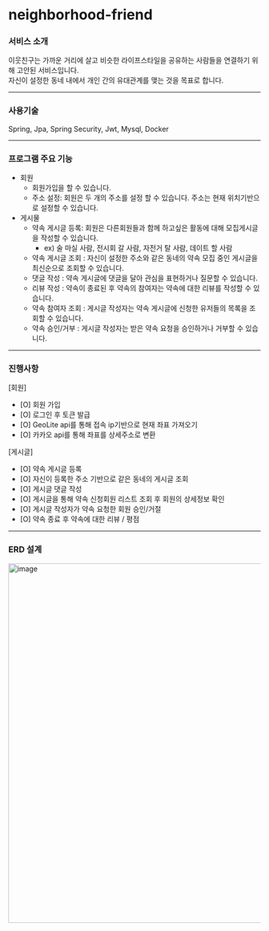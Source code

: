 # neighborhood-friend

### 서비스 소개
이웃친구는 가까운 거리에 살고 비슷한 라이프스타일을 공유하는 사람들을 연결하기 위해 고안된 서비스입니다. \
자신이 설정한 동네 내에서 개인 간의 유대관계를 맺는 것을 목표로 합니다.

---

### 사용기술
Spring, Jpa, Spring Security, Jwt, Mysql, Docker

---

### 프로그램 주요 기능
- 회원
  - 회원가입을 할 수 있습니다.
  - 주소 설정: 회원은 두 개의 주소를 설정 할 수 있습니다. 주소는 현재 위치기반으로 설정할 수 있습니다.
- 게시물
  - 약속 게시글 등록: 회원은 다른회원들과 함께 하고싶은 활동에 대해 모집게시글을 작성할 수 있습니다.
    - ex) 술 마실 사람, 전시회 갈 사람, 자전거 탈 사람, 데이트 할 사람
  - 약속 게시글 조회 : 자신이 설정한 주소와 같은 동네의 약속 모집 중인 게시글을 최신순으로 조회할 수 있습니다.
  - 댓글 작성 : 약속 게시글에 댓글을 달아 관심을 표현하거나 질문할 수 있습니다.
  - 리뷰 작성 : 약속이 종료된 후 약속의 참여자는 약속에 대한 리뷰를 작성할 수 있습니다.
  - 약속 참여자 조회 : 게시글 작성자는 약속 게시글에 신청한 유저들의 목록을 조회할 수 있습니다.
  - 약속 승인/거부 : 게시글 작성자는 받은 약속 요청을 승인하거나 거부할 수 있습니다.
<hr>

### 진행사항
[회원]
- [O] 회원 가입
- [O] 로그인 후 토큰 발급
- [O] GeoLite api를 통해 접속 ip기반으로 현재 좌표 가져오기
- [O] 카카오 api를 통해 좌표를 상세주소로 변환

[게시글]
- [O] 약속 게시글 등록
- [O] 자신이 등록한 주소 기반으로 같은 동네의 게시글 조회
- [O] 게시글 댓글 작성
- [O] 게시글을 통해 약속 신청회원 리스트 조회 후 회원의 상세정보 확인
- [O] 게시글 작성자가 약속 요청한 회원 승인/거절
- [O] 약속 종료 후 약속에 대한 리뷰 / 평점

---
### ERD 설계
<img width="716" alt="image" src="https://github.com/jodonghyeon3/neighborhood-friend/assets/117457834/d5952177-ae9e-4077-84b5-78dd44f38633">






